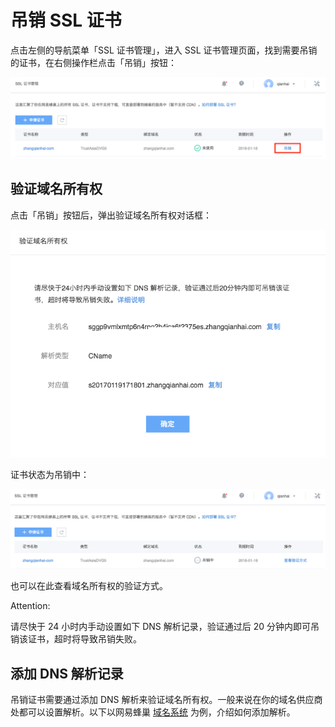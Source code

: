 # 吊销 SSL 证书

点击左侧的导航菜单「SSL 证书管理」，进入 SSL 证书管理页面，找到需要吊销的证书，在右侧操作栏点击「吊销」按钮：

![](../image/吊销证书.png)


## 验证域名所有权

点击「吊销」按钮后，弹出验证域名所有权对话框：

![](../image/吊销证书-验证域名所有权.png)

证书状态为吊销中：

![](../image/吊销证书-吊销中.png)

也可以在此查看域名所有权的验证方式。

<span>Attention:</span><div class="alertContent">请尽快于 24 小时内手动设置如下 DNS 解析记录，验证通过后 20 分钟内即可吊销该证书，超时将导致吊销失败。</div>


## 添加 DNS 解析记录

吊销证书需要通过添加 DNS 解析来验证域名所有权。一般来说在你的域名供应商处都可以设置解析。以下以网易蜂巢 [域名系统](http://domain.c.163.com/) 为例，介绍如何添加解析。


